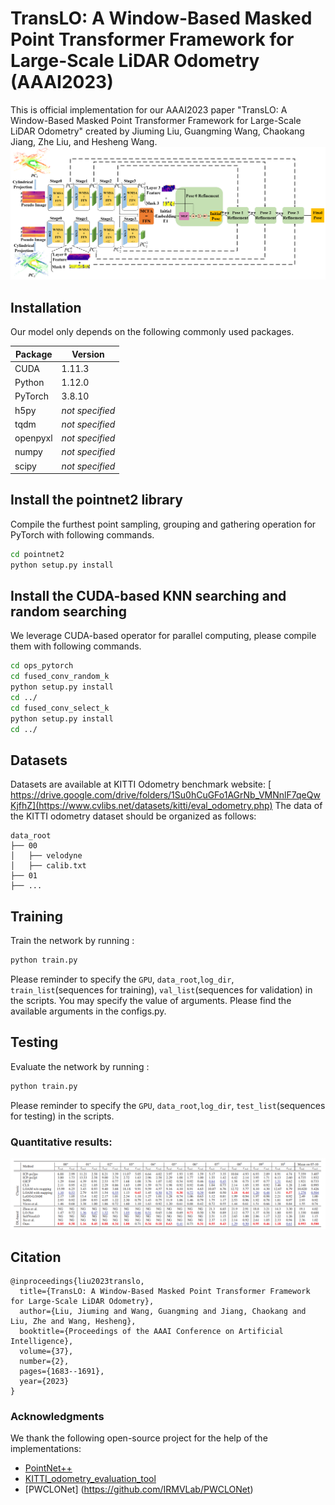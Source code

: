 # TransLO: A Window-Based Masked Point Transformer Framework for Large-Scale LiDAR Odometry (AAAI2023)
This is official implementation for our AAAI2023 paper "TransLO: A Window-Based Masked Point Transformer Framework for Large-Scale LiDAR Odometry" created by Jiuming Liu, Guangming Wang, Chaokang Jiang, Zhe Liu, and Hesheng Wang.
<img src="pipeline.png">

## Installation
Our model only depends on the following commonly used packages.

| Package      | Version                          |
| ------------ | -------------------------------- |
| CUDA         |  1.11.3                          |
| Python       |  1.12.0                          |
| PyTorch      |  3.8.10                          |
| h5py         | *not specified*                  |
| tqdm         | *not specified*                  |
| openpyxl     | *not specified*                  |
| numpy        | *not specified*                  |
| scipy        | *not specified*                  |

## Install the pointnet2 library
Compile the furthest point sampling, grouping and gathering operation for PyTorch with following commands. 
```bash
cd pointnet2
python setup.py install
```

## Install the CUDA-based KNN searching and random searching
We leverage CUDA-based operator for parallel computing, please compile them with following commands. 
```bash
cd ops_pytorch
cd fused_conv_random_k
python setup.py install
cd ../
cd fused_conv_select_k
python setup.py install
cd ../
```
## Datasets

Datasets are available at KITTI Odometry benchmark website: [ https://drive.google.com/drive/folders/1Su0hCuGFo1AGrNb_VMNnlF7qeQwKjfhZ](https://www.cvlibs.net/datasets/kitti/eval_odometry.php)
The data of the KITTI odometry dataset should be organized as follows:

```
data_root
├── 00
│   ├── velodyne
│   ├── calib.txt
├── 01
├── ...
```

## Training
Train the network by running :
```bash
python train.py 
```
Please reminder to specify the `GPU`, `data_root`,`log_dir`, `train_list`(sequences for training), `val_list`(sequences for validation) in the scripts.
You may specify the value of arguments. Please find the available arguments in the configs.py. 

## Testing
Evaluate the network by running :
```bash
python train.py
```
Please reminder to specify the `GPU`, `data_root`,`log_dir`, `test_list`(sequences for testing) in the scripts.

### Quantitative results:
<img src="sota.png">

## Citation
```
@inproceedings{liu2023translo,
  title={TransLO: A Window-Based Masked Point Transformer Framework for Large-Scale LiDAR Odometry},
  author={Liu, Jiuming and Wang, Guangming and Jiang, Chaokang and Liu, Zhe and Wang, Hesheng},
  booktitle={Proceedings of the AAAI Conference on Artificial Intelligence},
  volume={37},
  number={2},
  pages={1683--1691},
  year={2023}
}
```
### Acknowledgments
We thank the following open-source project for the help of the implementations:
- [PointNet++](https://github.com/charlesq34/pointnet2) 
- [KITTI_odometry_evaluation_tool](https://github.com/LeoQLi/KITTI_odometry_evaluation_tool) 
- [PWCLONet] (https://github.com/IRMVLab/PWCLONet)


